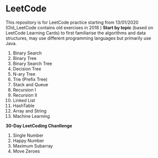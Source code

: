 ﻿# LeetCode 
This repository is for LeetCode practice starting from 13/01/2020
(Old_LeetCode contains old exercises in 2018 )
**Start by topic**
 (based on LeetCode Learning Cards) to first familiarise the algorithms and data structures, may use different programming languages but primarily use Java. 
1. Binary Search 
2.  Binary Tree 
3.  Binary Search Tree 
4.  Decision Tree 
5.  N-ary Tree 
6.  Trie (Prefix Tree)
7.  Stack and Queue 
8.  Recursion I 
9.  Recursion II 
10.  Linked List 
11.  HashTable 
12.  Array and String 
13.  Machine Learning 

**30-Day LeetCoding Chanllenge** 
1. Single Number
2.  Happy Number
3. Maximum Subarray  
4. Move Zeroes

